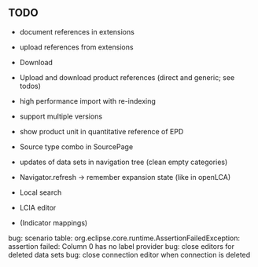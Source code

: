 ## TODO

* document references in extensions 
* upload references from extensions

* Download

* Upload and download product references (direct and generic; see todos)
* high performance import with re-indexing
* support multiple versions 

* show product unit in quantitative reference of EPD
* Source type combo in SourcePage
* updates of data sets in navigation tree (clean empty categories)
* Navigator.refresh -> remember expansion state (like in openLCA)
* Local search
* LCIA editor
* (Indicator mappings)

bug: scenario table: org.eclipse.core.runtime.AssertionFailedException: assertion failed: Column 0 has no label provider
bug: close editors for deleted data sets
bug: close connection editor when connection is deleted

